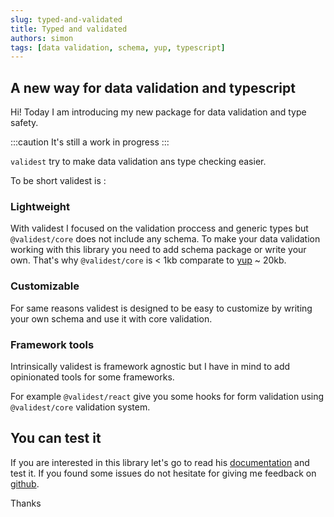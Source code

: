 ```yaml
---
slug: typed-and-validated
title: Typed and validated
authors: simon
tags: [data validation, schema, yup, typescript]
---
```


## A new way for data validation and typescript

Hi! Today I am introducing my new package for data validation and type safety.

:::caution
It's still a work in progress
:::

`validest` try to make data validation ans type checking easier.

To be short validest is :

### Lightweight

With validest I focused on the validation proccess and generic types but `@validest/core` does not include any schema. To make your data validation working with this library you need to add schema package or write your own. That's why `@validest/core` is < 1kb comparate to [yup](https://github.com/jquense/yup) ~ 20kb.

### Customizable

For same reasons validest is designed to be easy to customize by writing your own schema and use it with core validation.

### Framework tools

Intrinsically validest is framework agnostic but I have in mind to add opinionated tools for some frameworks.

For example `@validest/react` give you some hooks for form validation using `@validest/core` validation system.

## You can test it

If you are interested in this library let's go to read his [documentation](/docs/intro) and test it.
If you found some issues do not hesitate for giving me feedback on [github](https://github.com/simonboisset/validest).

Thanks

